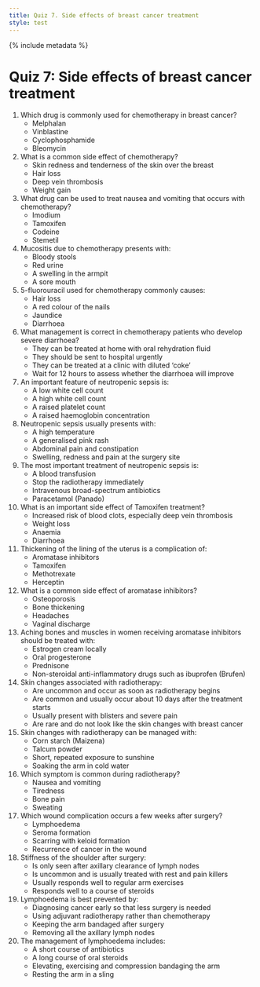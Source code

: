 ```yaml
---
title: Quiz 7. Side effects of breast cancer treatment
style: test
---
```


{% include metadata %}

# Quiz 7: Side effects of breast cancer treatment

1.	Which drug is commonly used for chemotherapy in breast cancer?
	-	Melphalan
	-	Vinblastine
	+	Cyclophosphamide
	-	Bleomycin
2.	What is a common side effect of chemotherapy?
	-	Skin redness and tenderness of the skin over the breast
	+	Hair loss
	-	Deep vein thrombosis
	-	Weight gain
3.	What drug can be used to treat nausea and vomiting that occurs with chemotherapy?
	-	Imodium
	-	Tamoxifen
	-	Codeine
	+	Stemetil
4.	Mucositis due to chemotherapy presents with:
	-	Bloody stools
	-	Red urine
	-	A swelling in the armpit
	+	A sore mouth
5.	5-fluorouracil used for chemotherapy commonly causes:
	-	Hair loss
	-	A red colour of the nails
	-	Jaundice
	+	Diarrhoea
6.	What management is correct in chemotherapy patients who develop severe diarrhoea?
	-	They can be treated at home with oral rehydration fluid
	+	They should be sent to hospital urgently
	-	They can be treated at a clinic with diluted ‘coke’
	-	Wait for 12 hours to assess whether the diarrhoea will improve
7.	An important feature of neutropenic sepsis is:
	+	A low white cell count
	-	A high white cell count
	-	A raised platelet count
	-	A raised haemoglobin concentration
8.	Neutropenic sepsis usually presents with:
	+	A high temperature
	-	A generalised pink rash
	-	Abdominal pain and constipation
	-	Swelling, redness and pain at the surgery site
9.	The most important treatment of neutropenic sepsis is:
	-	A blood transfusion
	-	Stop the radiotherapy immediately
	+	Intravenous broad-spectrum antibiotics
	-	Paracetamol (Panado)
10.	What is an important side effect of Tamoxifen treatment?
	+	Increased risk of blood clots, especially deep vein thrombosis
	-	Weight loss
	-	Anaemia
	-	Diarrhoea
11.	Thickening of the lining of the uterus is a complication of:
	-	Aromatase inhibitors
	+	Tamoxifen
	-	Methotrexate
	-	Herceptin
12.	What is a common side effect of aromatase inhibitors?
	+	Osteoporosis
	-	Bone thickening
	-	Headaches
	-	Vaginal discharge
13.	Aching bones and muscles in women receiving aromatase inhibitors should be treated with:
	-	Estrogen cream locally
	-	Oral progesterone
	-	Prednisone
	+	Non-steroidal anti-inflammatory drugs such as ibuprofen (Brufen)
14.	Skin changes associated with radiotherapy:
	-	Are uncommon and occur as soon as radiotherapy begins
	+	Are common and usually occur about 10 days after the treatment starts
	-	Usually present with blisters and severe pain
	-	Are rare and do not look like the skin changes with breast cancer
15.	Skin changes with radiotherapy can be managed with:
	+	Corn starch (Maizena)
	-	Talcum powder
	-	Short, repeated exposure to sunshine
	-	Soaking the arm in cold water
16.	Which symptom is common during radiotherapy?
	-	Nausea and vomiting
	+	Tiredness
	-	Bone pain
	-	Sweating
17.	Which wound complication occurs a few weeks after surgery?
	-	Lymphoedema
	+	Seroma formation
	-	Scarring with keloid formation
	-	Recurrence of cancer in the wound
18.	Stiffness of the shoulder after surgery:
	-	Is only seen after axillary clearance of lymph nodes
	-	Is uncommon and is usually treated with rest and pain killers
	+	Usually responds well to regular arm exercises
	-	Responds well to a course of steroids
19.	Lymphoedema is best prevented by:
	+	Diagnosing cancer early so that less surgery is needed
	-	Using adjuvant radiotherapy rather than chemotherapy
	-	Keeping the arm bandaged after surgery
	-	Removing all the axillary lymph nodes
20.	The management of lymphoedema includes:
	-	A short course of antibiotics
	-	A long course of oral steroids
	+	Elevating, exercising and compression bandaging the arm
	-	Resting the arm in a sling
